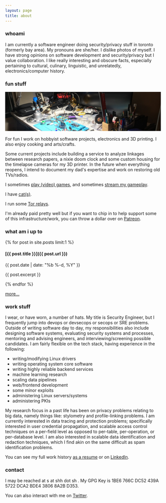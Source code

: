 ```yaml
---
layout: page
title: about
---
```

### whoami

I am currently a software engineer doing security/privacy stuff in toronto (formerly bay area). My pronouns are she/her. I dislike photos of myself. I have strong opinions on software development and security/privacy but I value collaboration. I like really interesting and obscure facts, especially pertaining to cultural, culinary, linguistic, and unrelatedly, electronics/computer history.

### fun stuff

![messy desk](/images/desk.jpg)

For fun I work on hobbyist software projects, electronics and 3D printing. I also enjoy cooking and arts/crafts.

Some current projects include building a service to analyze linkages between research papers, a nixie doom clock and some custom housing for the timelapse cameras for my 3D printer. In the future when everything reopens, I intend to document my dad's expertise and work on restoring old TVs/radios.

I sometimes [play (video) games](https://steamcommunity.com/id/worldwise001), and sometimes [stream my gameplay](https://www.twitch.tv/worldwise001).

I have [cat(s)](https://www.instagram.com/shh_furbabies).

I run some [Tor relays](/tor/).

I'm already paid pretty well but if you want to chip in to help support some of this infrastructure/work, you can throw a dollar over on [Patreon](https://www.patreon.com/worldwise001).

### what am i up to

{% for post in site.posts limit:1 %}
#### [{{ post.title }}]({{ post.url }})

{{ post.date | date: "%b %-d, %Y" }}

{{ post.excerpt }}

{% endfor %}

[more...](/log/)

### work stuff

I wear, or have worn, a number of hats. My title is Security Engineer, but I frequently jump into devops or devsecops or secops or SRE problems. Outside of writing software day to day, my responsibilities also include designing software systems, evaluating security systems and processes, mentoring and advising engineers, and interviewing/screening possible candidates. I am fairly flexible on the tech stack, having experience in the following:
- writing/modifying Linux drivers
- writing operating system core software
- writing highly reliable backend services
- machine learning research
- scaling data pipelines
- web/frontend development
- some minor exploits
- administering Linux servers/systems
- administering PKIs

My research focus in a past life has been on privacy problems relating to big data, namely things like: stylometry and profile-linking problems. I am currently interested in data tracing and protection problems; specifically interested in user credential propagation, and scalable access control techniques on a per-field level as opposed to per-table, per-operation, or per-database level. I am also interested in scalable data identification and redaction techniques, which I find akin on the same difficult as spam identification problems.

You can see my full work history [as a resume](/resume.pdf) or on [LinkedIn](https://www.linkedin.com/in/shharvey).

### contact

I may be reached at s at shh dot sh . My GPG Key is 1BE6 766C DC52 439A 5722 DCA2 BDE4 3806 8A2B D353.

You can also interact with me on [Twitter](https://www.twitter.com/worldwise001).
